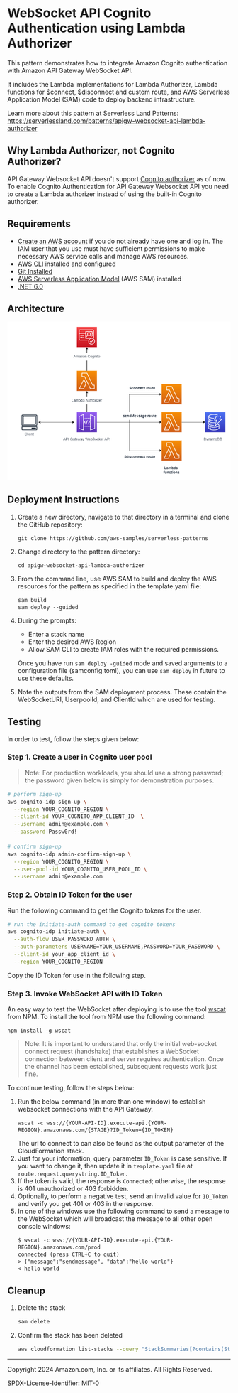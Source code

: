 # WebSocket API Cognito Authentication using Lambda Authorizer

This pattern demonstrates how to integrate Amazon Cognito authentication with Amazon API Gateway WebSocket API.

It includes the Lambda implementations for Lambda Authorizer, Lambda functions for $connect, $disconnect and custom route, and AWS Serverless Application Model (SAM) code to deploy backend infrastructure.

Learn more about this pattern at Serverless Land Patterns: https://serverlessland.com/patterns/apigw-websocket-api-lambda-authorizer

## Why Lambda Authorizer, not Cognito Authorizer?
API Gateway Websocket API doesn't support [Cognito authorizer](https://docs.aws.amazon.com/apigateway/latest/developerguide/apigateway-enable-cognito-user-pool.html) as of now. To enable Cognito Authentication for API Gateway Websocket API you need to create a Lambda authorizer instead of using the built-in Cognito authorizer.

## Requirements

* [Create an AWS account](https://portal.aws.amazon.com/gp/aws/developer/registration/index.html) if you do not already have one and log in. The IAM user that you use must have sufficient permissions to make necessary AWS service calls and manage AWS resources.
* [AWS CLI](https://docs.aws.amazon.com/cli/latest/userguide/install-cliv2.html) installed and configured
* [Git Installed](https://git-scm.com/book/en/v2/Getting-Started-Installing-Git)
* [AWS Serverless Application Model](https://docs.aws.amazon.com/serverless-application-model/latest/developerguide/serverless-sam-cli-install.html) (AWS SAM) installed
* [.NET 6.0](https://dotnet.microsoft.com/en-us/download/dotnet/6.0)

## Architecture
![architecture](assets/img/architecture.png)

## Deployment Instructions

1. Create a new directory, navigate to that directory in a terminal and clone the GitHub repository:
    ``` 
    git clone https://github.com/aws-samples/serverless-patterns
    ```
2. Change directory to the pattern directory:
    ```
    cd apigw-websocket-api-lambda-authorizer
    ```
3. From the command line, use AWS SAM to build and deploy the AWS resources for the pattern as specified in the template.yaml file:
    ```
    sam build
    sam deploy --guided
    ```
4. During the prompts:
    * Enter a stack name
    * Enter the desired AWS Region
    * Allow SAM CLI to create IAM roles with the required permissions.

    Once you have run `sam deploy -guided` mode and saved arguments to a configuration file (samconfig.toml), you can use `sam deploy` in future to use these defaults.

5. Note the outputs from the SAM deployment process. These contain the WebSocketURI, UserpoolId, and ClientId which are used for testing.

## Testing
In order to test, follow the steps given below:

### Step 1. Create a user in Cognito user pool
> Note: For production workloads, you should use a strong password; the password given below is simply for demonstration purposes.

```bash
# perform sign-up
aws cognito-idp sign-up \
  --region YOUR_COGNITO_REGION \
  --client-id YOUR_COGNITO_APP_CLIENT_ID  \
  --username admin@example.com \
  --password Passw0rd! 

# confirm sign-up  
aws cognito-idp admin-confirm-sign-up \
  --region YOUR_COGNITO_REGION \
  --user-pool-id YOUR_COGNITO_USER_POOL_ID \
  --username admin@example.com  

```
### Step 2. Obtain ID Token for the user
Run the following command to get the Cognito tokens for the user.

```bash
# run the initiate-auth command to get cognito tokens
aws cognito-idp initiate-auth \
  --auth-flow USER_PASSWORD_AUTH \
  --auth-parameters USERNAME=YOUR_USERNAME,PASSWORD=YOUR_PASSWORD \
  --client-id your_app_client_id \
  --region YOUR_COGNITO_REGION
```
Copy the ID Token for use in the following step.

### Step 3. Invoke WebSocket API with ID Token
An easy way to test the WebSocket after deploying is to use the tool [wscat](https://github.com/websockets/wscat) from NPM. To install the tool from NPM
use the following command:
```
npm install -g wscat
```
> Note: It is important to understand that only the initial web-socket connect request (handshake) that establishes a WebSocket connection between client and server requires authentication. Once the channel has been established, subsequent requests work just fine.

To continue testing, follow the steps below:
1. Run the below command (in more than one window) to establish websocket connections with the API Gateway.
    ```
    wscat -c wss://{YOUR-API-ID}.execute-api.{YOUR-REGION}.amazonaws.com/{STAGE}?ID_Token={ID_TOKEN}
    ```
    The url to connect to can also be found as the output parameter of the CloudFormation stack.
 2. Just for your information, query parameter `ID_Token` is case sensitive. If you want to change it, then update it in `template.yaml` file at `route.request.querystring.ID_Token`.
2. If the token is valid, the response is `Connected`; otherwise, the response is 401 unauthorized or 403 forbidden. 
3. Optionally, to perform a negative test, send an invalid value for `ID_Token` and verify you get 401 or 403 in the response.
4. In one of the windows use the following command to send a message to the WebSocket which will broadcast the message to all other open console windows:
    ```
    $ wscat -c wss://{YOUR-API-ID}.execute-api.{YOUR-REGION}.amazonaws.com/prod
    connected (press CTRL+C to quit)
    > {"message":"sendmessage", "data":"hello world"}
    < hello world
    ```

## Cleanup
1. Delete the stack
    ```bash
    sam delete
    ```
2. Confirm the stack has been deleted
    ```bash
    aws cloudformation list-stacks --query "StackSummaries[?contains(StackName,'STACK_NAME')].StackStatus"
    ```
----
Copyright 2024 Amazon.com, Inc. or its affiliates. All Rights Reserved.

SPDX-License-Identifier: MIT-0